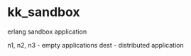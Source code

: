 kk_sandbox
==========

erlang sandbox application

n1, n2, n3 - empty applications
dest - distributed application
